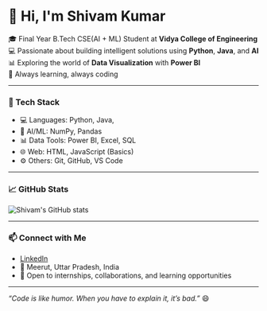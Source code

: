 # 👋 Hi, I'm Shivam Kumar

🎓 Final Year B.Tech CSE(AI + ML) Student at **Vidya College of Engineering**  
💻 Passionate about building intelligent solutions using **Python**, **Java**, and **AI**  
📊 Exploring the world of **Data Visualization** with **Power BI**  
🚀 Always learning, always coding

---

### 🔧 Tech Stack

- 💻 Languages: Python, Java, 
- 🤖 AI/ML: NumPy, Pandas
- 📊 Data Tools: Power BI, Excel, SQL
- 🌐 Web: HTML, JavaScript (Basics)
- ⚙️ Others: Git, GitHub, VS Code

---

### 📈 GitHub Stats

![Shivam's GitHub stats](https://github-readme-stats.vercel.app/api?username=shivam-kumar-29961a265&show_icons=true&theme=tokyonight)

---

### 📫 Connect with Me

- [LinkedIn](https://www.linkedin.com/in/shivam-kumar-29961a265)
- 📍 Meerut, Uttar Pradesh, India
- 💬 Open to internships, collaborations, and learning opportunities

---

_“Code is like humor. When you have to explain it, it’s bad.”_ 😄
